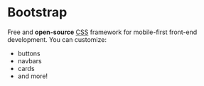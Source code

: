 # Bootstrap

Free and **open-source** [CSS](/wiki/CSS) framework for mobile-first front-end development. You can customize:

* buttons
* navbars
* cards
* and more!